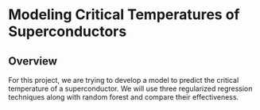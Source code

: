 # Modeling Critical Temperatures of Superconductors

## Overview

For this project, we are trying to develop a model to predict the critical temperature of a superconductor. We will use three regularized regression techniques along with random forest and compare their effectiveness.
